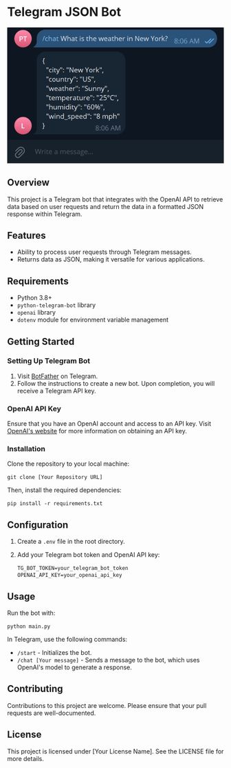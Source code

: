
# Telegram JSON Bot
![An image of a chatbot answering a question in JSON](example.png)
## Overview
This project is a Telegram bot that integrates with the OpenAI API to retrieve data based on user requests and return the data in a formatted JSON response within Telegram.

## Features
- Ability to process user requests through Telegram messages.
- Returns data as JSON, making it versatile for various applications.

## Requirements
- Python 3.8+
- `python-telegram-bot` library
- `openai` library
- `dotenv` module for environment variable management

## Getting Started

### Setting Up Telegram Bot
1. Visit [BotFather](https://t.me/BotFather) on Telegram.
2. Follow the instructions to create a new bot. Upon completion, you will receive a Telegram API key.

### OpenAI API Key
Ensure that you have an OpenAI account and access to an API key. Visit [OpenAI's website](https://openai.com/api/) for more information on obtaining an API key.

### Installation

Clone the repository to your local machine:

```
git clone [Your Repository URL]
```

Then, install the required dependencies:

```
pip install -r requirements.txt
```

## Configuration

1. Create a `.env` file in the root directory.
2. Add your Telegram bot token and OpenAI API key:

   ```
   TG_BOT_TOKEN=your_telegram_bot_token
   OPENAI_API_KEY=your_openai_api_key
   ```

## Usage

Run the bot with:

```
python main.py
```

In Telegram, use the following commands:
- `/start` - Initializes the bot.
- `/chat [Your message]` - Sends a message to the bot, which uses OpenAI's model to generate a response.

## Contributing
Contributions to this project are welcome. Please ensure that your pull requests are well-documented.

## License
This project is licensed under [Your License Name]. See the LICENSE file for more details.
